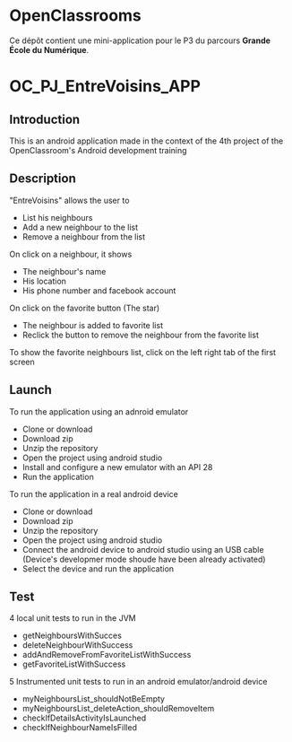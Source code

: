 # OpenClassrooms

Ce dépôt contient une mini-application pour le P3 du parcours **Grande École du Numérique**.
# OC_PJ_EntreVoisins_APP

## Introduction
This is an android application made in the context of the 4th project of the OpenClassroom's Android development training


## Description
"EntreVoisins" allows the user to 
* List his neighbours
* Add a new neighbour to the list
* Remove a neighbour from the list

On click on a neighbour, it shows
* The neighbour's name
* His location
* His phone number and facebook account

On click on the favorite button (The star) 
* The neighbour is added to favorite list
* Reclick the button to remove the neighbour from the favorite list

To show the favorite neighbours list, click on the left right tab of the first screen




## Launch 
To run the application using an adnroid emulator
* Clone or download
* Download zip
* Unzip the repository 
* Open the project using android studio
* Install and configure a new emulator with an API 28
* Run the application

To run the application in a real android device
* Clone or download
* Download zip
* Unzip the repository
* Open the project using android studio
* Connect the android device to android studio using an USB cable (Device's developmer mode shoude have been already activated) 
* Select the device and run the application

## Test 
4 local unit tests to run in the JVM 
* getNeighboursWithSucces
* deleteNeighbourWithSuccess
* addAndRemoveFromFavoriteListWithSuccess
* getFavoriteListWithSuccess

5 Instrumented unit tests to run in an android emulator/android device 
* myNeighboursList_shouldNotBeEmpty
* myNeighboursList_deleteAction_shouldRemoveItem
* checkIfDetailsActivityIsLaunched
* checkIfNeighbourNameIsFilled
